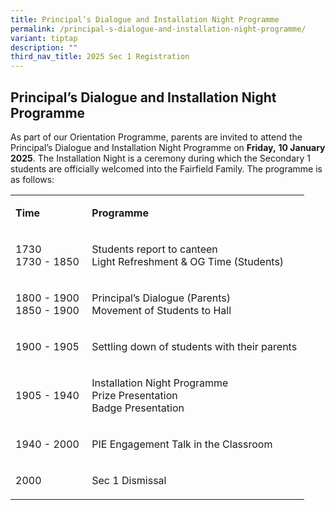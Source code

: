 ```yaml
---
title: Principal’s Dialogue and Installation Night Programme
permalink: /principal-s-dialogue-and-installation-night-programme/
variant: tiptap
description: ""
third_nav_title: 2025 Sec 1 Registration
---
```

<h2><strong>Principal’s Dialogue and Installation Night Programme</strong>&nbsp;</h2>
<p>As part of our Orientation Programme, parents are invited to attend the
Principal’s Dialogue and Installation Night Programme on <strong>Friday,</strong>  <strong>10 January 2025</strong>.
The Installation Night is a ceremony during which the Secondary 1 students
are officially welcomed into the Fairfield Family. The programme is as
follows:&nbsp;</p>
<table style="minWidth: 50px">
<colgroup>
<col>
<col>
</colgroup>
<tbody>
<tr>
<td rowspan="1" colspan="1">
<p><strong>Time</strong>&nbsp;</p>
</td>
<td rowspan="1" colspan="1">
<p><strong>Programme</strong>&nbsp;</p>
</td>
</tr>
<tr>
<td rowspan="1" colspan="1">
<p>1730&nbsp;
<br>1730 - 1850&nbsp;</p>
</td>
<td rowspan="1" colspan="1">
<p>Students report to canteen&nbsp;
<br>Light Refreshment &amp; OG Time (Students)&nbsp;</p>
</td>
</tr>
<tr>
<td rowspan="1" colspan="1">
<p>1800 - 1900&nbsp;
<br>1850 - 1900&nbsp;</p>
</td>
<td rowspan="1" colspan="1">
<p>Principal’s Dialogue (Parents)&nbsp;
<br>Movement of Students to Hall&nbsp;</p>
</td>
</tr>
<tr>
<td rowspan="1" colspan="1">
<p>1900 - 1905&nbsp;</p>
</td>
<td rowspan="1" colspan="1">
<p>Settling down of students with their parents&nbsp;</p>
</td>
</tr>
<tr>
<td rowspan="1" colspan="1">
<p>1905 - 1940&nbsp;</p>
</td>
<td rowspan="1" colspan="1">
<p>Installation Night Programme&nbsp;
<br>Prize Presentation&nbsp;
<br>Badge Presentation&nbsp;</p>
</td>
</tr>
<tr>
<td rowspan="1" colspan="1">
<p>1940 - 2000&nbsp;</p>
</td>
<td rowspan="1" colspan="1">
<p>PIE Engagement Talk in the Classroom&nbsp;</p>
</td>
</tr>
<tr>
<td rowspan="1" colspan="1">
<p>2000&nbsp;</p>
</td>
<td rowspan="1" colspan="1">
<p>Sec 1 Dismissal&nbsp;</p>
</td>
</tr>
</tbody>
</table>
<p></p>